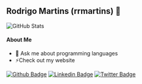 ## Rodrigo Martins (rrmartins) 👋
![GitHub Stats](https://github-readme-stats.vercel.app/api?username=rrmartins&count_private=true&show_icons=true)


#### About Me
- 💬 Ask me about programming languages
- ⚡Check out my website

[![Github Badge](https://img.shields.io/badge/-Github-000?style=flat-square&logo=Github&logoColor=white&link=https://github.com/rrmartins)](https://github.com/rrmartins)
[![Linkedin Badge](https://img.shields.io/badge/-LinkedIn-blue?style=flat-square&logo=Linkedin&logoColor=white&link=https://www.linkedin.com/in/rrmartins/)](https://www.linkedin.com/in/rrmartins/)
[![Twitter Badge](https://img.shields.io/badge/-Twitter-1ca0f1?style=flat-square&labelColor=1ca0f1&logo=twitter&logoColor=white&link=https://twitter.com/themartinsj)](https://twitter.com/themartinsj)


<!--
### Hi there 👋

#### What I'm Working on
- [Rewriting my deployment process in Go](https://github.com/jswny/sad/pull/14)


**rrmartins/rrmartins** is a ✨ _special_ ✨ repository because its `README.md` (this file) appears on your GitHub profile.

Here are some ideas to get you started:

- 🔭 I’m currently working on ...
- 🌱 I’m currently learning ...
- 👯 I’m looking to collaborate on ...
- 🤔 I’m looking for help with ...
- 💬 Ask me about ...
- 📫 How to reach me: ...
- 😄 Pronouns: ...
- ⚡ Fun fact: ...
-->

